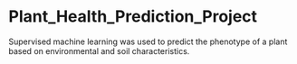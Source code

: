 # Plant_Health_Prediction_Project
Supervised machine learning was used to predict the phenotype of a plant based on environmental and soil characteristics.
